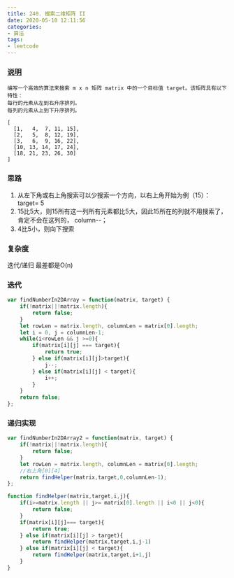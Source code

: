 ```yaml
---
title: 240. 搜索二维矩阵 II
date: 2020-05-10 12:11:56
categories:
- 算法
tags:
- leetcode
---
```


### [说明](https://leetcode-cn.com/problems/search-a-2d-matrix-ii/)

```
编写一个高效的算法来搜索 m x n 矩阵 matrix 中的一个目标值 target。该矩阵具有以下特性：
每行的元素从左到右升序排列。
每列的元素从上到下升序排列。

[
  [1,   4,  7, 11, 15],
  [2,   5,  8, 12, 19],
  [3,   6,  9, 16, 22],
  [10, 13, 14, 17, 24],
  [18, 21, 23, 26, 30]
]

```
<!-- more -->

### 思路
1. 从左下角或右上角搜索可以少搜索一个方向，以右上角开始为例（15）： target= 5
2. 15比5大，则15所有这一列所有元素都比5大，因此15所在的列就不用搜索了，肯定不会在这列的， column--；
3. 4比5小，则向下搜索

### 复杂度
迭代/递归 最差都是O(n)

### 迭代
```js
var findNumberIn2DArray = function(matrix, target) {
    if(!matrix||!matrix.length){
        return false;
    }
    let rowLen = matrix.length, columnLen = matrix[0].length;
    let i = 0, j = columnLen-1;
    while(i<rowLen && j >=0){
        if(matrix[i][j] === target){
            return true;
        } else if(matrix[i][j]>target){
            j--;
        } else if(matrix[i][j] < target){
            i++;
        }
    }
    return false;
};


```


### 递归实现
```js
var findNumberIn2DArray2 = function(matrix, target) {
    if(!matrix||!matrix.length){
        return false;
    }
    let rowLen = matrix.length, columnLen = matrix[0].length;
    //右上角[0][4]
    return findHelper(matrix,target,0,columnLen-1);
};

function findHelper(matrix,target,i,j){
    if(i>=matrix.length || j>= matrix[0].length || i<0 || j<0){
        return false;
    }
    if(matrix[i][j]=== target){
        return true;
    } else if(matrix[i][j] > target){
        return findHelper(matrix,target,i,j-1)
    } else if(matrix[i][j] < target){
        return findHelper(matrix,target,i+1,j)
    }
}

```